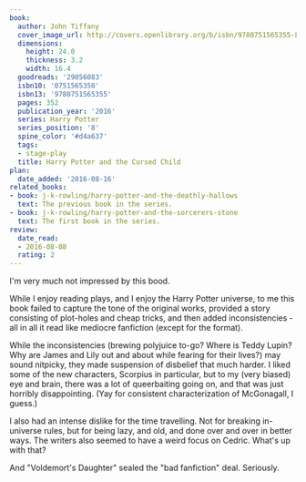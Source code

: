 ```yaml
---
book:
  author: John Tiffany
  cover_image_url: http://covers.openlibrary.org/b/isbn/9780751565355-L.jpg
  dimensions:
    height: 24.0
    thickness: 3.2
    width: 16.4
  goodreads: '29056083'
  isbn10: '0751565350'
  isbn13: '9780751565355'
  pages: 352
  publication_year: '2016'
  series: Harry Potter
  series_position: '8'
  spine_color: '#d4a637'
  tags:
  - stage-play
  title: Harry Potter and the Cursed Child
plan:
  date_added: '2016-08-16'
related_books:
- book: j-k-rowling/harry-potter-and-the-deathly-hallows
  text: The previous book in the series.
- book: j-k-rowling/harry-potter-and-the-sorcerers-stone
  text: The first book in the series.
review:
  date_read:
  - 2016-08-08
  rating: 2
---
```


I'm very much not impressed by this bood.

While I enjoy reading plays, and I enjoy the Harry Potter universe, to me this book failed to capture the tone of the original works, provided a story consisting of plot-holes and cheap tricks, and then added inconsistencies - all in all it read like mediocre fanfiction (except for the format).

While the inconsistencies (brewing polyjuice to-go? Where is Teddy Lupin? Why are James and Lily out and about while fearing for their lives?) may sound nitpicky, they made suspension of disbelief that much harder. I liked some of the new characters, Scorpius in particular, but to my (very biased) eye and brain, there was a lot of queerbaiting going on, and that was just horribly disappointing. (Yay for consistent characterization of McGonagall, I guess.)

I also had an intense dislike for the time travelling. Not for breaking in-universe rules, but for being lazy, and old, and done over and over in better ways. The writers also seemed to have a weird focus on Cedric. What's up with that?

And "Voldemort's Daughter" sealed the "bad fanfiction" deal. Seriously.
